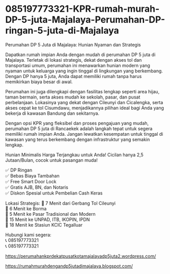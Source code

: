 # 085197773321-KPR-rumah-murah-DP-5-juta-Majalaya-Perumahan-DP-ringan-5-juta-di-Majalaya

Perumahan DP 5 Juta di Majalaya: Hunian Nyaman dan Strategis

Dapatkan rumah impian Anda dengan mudah di perumahan DP 5 juta di Majalaya. Terletak di lokasi strategis, dekat dengan akses tol dan transportasi umum, perumahan ini menawarkan hunian modern yang nyaman untuk keluarga yang ingin tinggal di lingkungan yang berkembang. Dengan DP hanya 5 juta, Anda dapat memiliki rumah tanpa harus memikirkan biaya besar di awal.

Perumahan ini juga dilengkapi dengan fasilitas lengkap seperti area hijau, taman bermain, serta akses mudah ke sekolah, pasar, dan pusat perbelanjaan. Lokasinya yang dekat dengan Cileunyi dan Cicalengka, serta akses cepat ke tol Cisumdawu, menjadikannya pilihan ideal bagi Anda yang bekerja di kawasan Bandung dan sekitarnya.

Dengan opsi KPR yang fleksibel dan proses pengajuan yang mudah, perumahan DP 5 juta di Rancaekek adalah langkah tepat untuk segera memiliki rumah impian Anda. Jangan lewatkan kesempatan untuk tinggal di kawasan yang terus berkembang dengan infrastruktur yang semakin lengkap.

Hunian Minimalis Harga Terjangkau untuk Anda! Cicilan hanya 2,5 Jutaan/Bulan, cocok untuk pasangan muda!

✅ DP Ringan  
✅ Bebas Biaya Tambahan  
✅ Free Smart Door Lock  
✅ Gratis AJB, BN, dan Notaris  
✅ Diskon Spesial untuk Pembelian Cash Keras  

Lokasi Strategis:
📍 7 Menit dari Gerbang Tol Cileunyi  
📍 6 Menit ke Borma  
📍 5 Menit ke Pasar Tradisional dan Modern  
📍 15 Menit ke UNPAD, ITB, IKOPIN, IPDN  
📍 18 Menit ke Stasiun KCIC Tegalluar  

Hubungi kami segera:  
📞 085197773321  
📞 085197773321  

https://perumahankprdekatpusatkotamajalayadp5juta2.wordpress.com/

https://rumahmurahdengandp5jutadimajalaya.blogspot.com/
